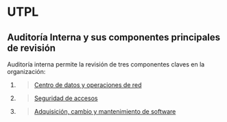 # UTPL
## Auditoría Interna y sus componentes principales de revisión

Auditoría interna permite la revisión de tres componentes claves en la organización:

1. >[Centro de datos y operaciones de red](CDOR)
2. >[Seguridad de accesos](SA)
3. >[Adquisición, cambio y mantenimiento de software](ACMSS)